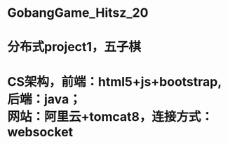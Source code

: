 # GobangGame_Hitsz_20
<h1>分布式project1，五子棋<h1/>
CS架构，前端：html5+js+bootstrap,后端：java；<br/>
网站：阿里云+tomcat8，连接方式：websocket
